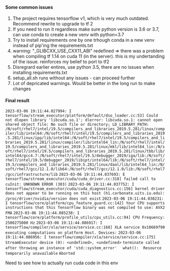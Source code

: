 #### Some common issues
1. The project requires tensorflow v1, which is very much outdated. Recommend rewrite to upgrade to tf 2
1. If you need to run it regardless make sure python version is 3.6 or 3.7, can use conda to create a new venv with python=3.7
1. Try to install requirements one by one trhough conda in a new venv instead of pip'ing the requirements.txt
1. warning: "_GLIBCXX_USE_CXX11_ABI" redefined => there was a problem when compiling tf 1.14 on cuda 11 (in the server). this is my undertanding of the issue. reinforces my belief to port to tf2
1. Disregrard earlier entires, use python 3.5, there are no issues when installing requirements.txt
1. setup_all.sh runs without any issues - can proceed further
1. Lot of depricated warnings. Would be better in the long run to make changes

#### Final result
`2023-03-06 19:11:44.027994: I tensorflow/stream_executor/platform/default/dso_loader.cc:53] Could not dlopen library 'libcuda.so.1'; dlerror: libcuda.so.1: cannot open shared object file: No such file or directory; LD_LIBRARY_PATH: /N/soft/rhel7/intel/19.5/compilers_and_libraries_2019.5.281/linux/compiler/lib/intel64:/N/soft/rhel7/intel/19.5/compilers_and_libraries_2019.5.281/linux/ipp/lib/intel64:/N/soft/rhel7/intel/19.5/compilers_and_libraries_2019.5.281/linux/compiler/lib/intel64_lin:/N/soft/rhel7/intel/19.5/compilers_and_libraries_2019.5.281/linux/mkl/lib/intel64_lin:/N/soft/rhel7/intel/19.5/compilers_and_libraries_2019.5.281/linux/tbb/lib/intel64/gcc4.7:/N/soft/rhel7/intel/19.5/debugger_2019/iga/lib:/N/soft/rhel7/intel/19.5/debugger_2019/libipt/intel64/lib:/N/soft/rhel7/intel/19.5/compilers_and_libraries_2019.5.281/linux/daal/lib/intel64_lin:/N/soft/rhel7/gcc/12.1.0/lib64:/N/soft/rhel7/gcc/12.1.0/lib:/N/soft/rhel7/gcc/infrastructure/lib`
`2023-03-06 19:11:44.037693: E tensorflow/stream_executor/cuda/cuda_driver.cc:318] failed call to cuInit: UNKNOWN ERROR (303)`
`2023-03-06 19:11:44.037752: I tensorflow/stream_executor/cuda/cuda_diagnostics.cc:156] kernel driver does not appear to be running on this host (h1.carbonate.uits.iu.edu): /proc/driver/nvidia/version does not exist`
`2023-03-06 19:11:44.038231: I tensorflow/core/platform/cpu_feature_guard.cc:142] Your CPU supports instructions that this TensorFlow binary was not compiled to use: AVX2 FMA`
`2023-03-06 19:11:44.085238: I tensorflow/core/platform/profile_utils/cpu_utils.cc:94] CPU Frequency: 2500275000 Hz`
`2023-03-06 19:11:44.086917: I tensorflow/compiler/xla/service/service.cc:168] XLA service 0x10669f90 executing computations on platform Host. Devices:`
`2023-03-06 19:11:44.086956: I tensorflow/compiler/xla/service/service.cc:175]   StreamExecutor device (0): <undefined>, <undefined>`
`terminate called after throwing an instance of 'std::system_error'`
`  what():  Resource temporarily unavailable`
`Aborted`

Need to see how to actually run cuda code in this env

